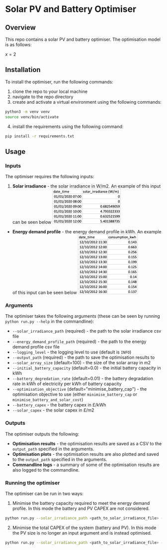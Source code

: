 # Solar PV and Battery Optimiser

## Overview
This repo contains a solar PV and battery optimiser. The optimisation model is as follows:

$x=2$

## Installation
To install the optimiser, run the following commands:
1. clone the repo to your local machine
2. navigate to the repo directory
3. create and activate a virtual environment using the following commands:
```bash
python3 -m venv venv
source venv/bin/activate
```
4. install the requirements using the following command:
```bash
pip install -r requirements.txt
```

## Usage
### Inputs
The optimiser requires the following inputs:
1. **Solar irradiance** - the solar irradiance in W/m2. An example of this input can be seen below
![img.png](docs/img.png)
- **Energy demand profile** - the energy demand profile in kWh. An example of this input can be seen 
below
![img_1.png](docs/img_1.png)

### Arguments
The optimiser takes the following arguments (these can be seen by running `python run.py --help` in the commandline):
- `--solar_irradiance_path` (required) - the path to the solar irradiance csv file
- `--energy_demand_profile_path` (required) - the path to the energy demand profile csv file
- `--logging_level` - the logging level to use (default is `INFO`)
- `--output_path` (required) - the path to save the optimisation results to 
- `--solar_array_size` (default=100) - the size of the solar array in m2
- `--initial_battery_capacity` (default=0.0) - the initial battery capacity in kWh
- `--battery_degredation_rate` (default=0.01) - the battery degradation rate in kWh of electricity per kWh of battery capacity
- `--optimisation_objective` (default="minimise_battery_cap") - the optimisation objective to use (either `minimise_battery_cap` or `minimise_battery_and_solar_cost`)
- `--battery_capex` - the battery capex in £/kWh
- `--solar_capex` - the solar capex in £/m2

### Outputs
The optimiser outputs the following:
- **Optimisation results** - the optimisation results are saved as a CSV to the `output_path` specified in the arguments.
- **Optimisation plots** - the optimisation results are also plotted and saved to the `output_path` specified in the arguments.
- **Commandline logs** - a summary of some of the optimisation results are also logged to the commandline.

### Running the optimiser
The optimiser can be run in two ways:
1. Minimise the battery capacity required to meet the energy demand profile. In this mode the battery and PV CAPEX are not considered.
```bash
python run.py --solar_irradiance_path <path_to_solar_irradiance_file> --energy_demand_profile_path <path_to_energy_demand_profile_file> --optimisation_objective "minimise_battery_cap" --output_path <path_to_save_results_to> --solar_array_size <solar_array_size> --initial_battery_capacity <initial_battery_capacity> --battery_degredation_rate <battery_degredation_rate>
```
2. Minimise the total CAPEX of the system (battery and PV). In this mode the PV size is no longer an input argument and is instead optimised.
```bash
python run.py --solar_irradiance_path <path_to_solar_irradiance_file> --energy_demand_profile_path <path_to_energy_demand_profile_file> --optimisation_objective "minimise_battery_and_solar_cost" --output_path <path_to_save_results_to> --initial_battery_capacity <initial_battery_capacity> --battery_degredation_rate <battery_degredation_rate> --battery_capex <battery_capex> --solar_capex <solar_capex>
```
